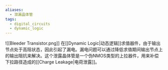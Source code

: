 ```yaml
---
aliases:
  - 泄漏晶体管
tags:
  - digital_circuits
  - dynamic_logic
---
```

![[Bleeder Transistor.png]]
在[[Dynamic Logic|动态逻辑]]求值器件，由于输出节点处于高阻状态，因此引起了漏电。漏电问题可以通过降低求值期间输出节点上的输出阻抗来解决。这个泄露晶体管是一个伪NMOS类型的上拉器件，用来补偿下拉路径造成的[[Charge Leakage|电荷泄露]]。